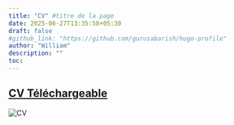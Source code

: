 ```yaml
---
title: "CV" #titre de la page
date: 2025-06-27T13:35:58+05:30
draft: false
#github_link: "https://github.com/gurusabarish/hugo-profile"
author: "William"
description: ""
toc: 
---
```


## [CV Téléchargeable](/images/CV/CV.pdf)
![CV](/images/CV/CV.png "Curriculum Vitae")

